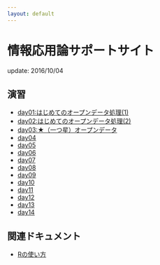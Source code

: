 ```yaml
---
layout: default
---
```


# 情報応用論サポートサイト

update: 2016/10/04

## 演習

- [day01:はじめてのオープンデータ処理(1)](day01.html)
- [day02:はじめてのオープンデータ処理(2)](day02.html)
- [day03:★（一つ星）オープンデータ](day03.html)
- [day04]()
- [day05]()
- [day06]()
- [day07]()
- [day08]()
- [day09]()
- [day10]()
- [day11]()
- [day12]()
- [day13]()
- [day14]()


## 関連ドキュメント

- [Rの使い方](howto/)
